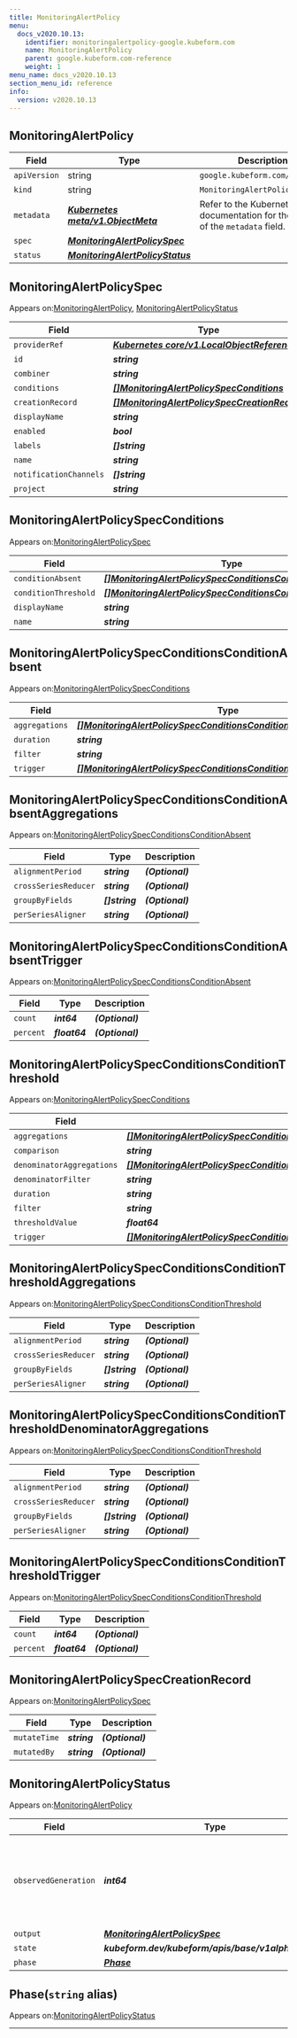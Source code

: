 ```yaml
---
title: MonitoringAlertPolicy
menu:
  docs_v2020.10.13:
    identifier: monitoringalertpolicy-google.kubeform.com
    name: MonitoringAlertPolicy
    parent: google.kubeform.com-reference
    weight: 1
menu_name: docs_v2020.10.13
section_menu_id: reference
info:
  version: v2020.10.13
---
```


## MonitoringAlertPolicy
| Field | Type | Description |
| ------ | ----- | ----------- |
| `apiVersion` | string | `google.kubeform.com/v1alpha1` |
|    `kind` | string | `MonitoringAlertPolicy` |
| `metadata` | ***[Kubernetes meta/v1.ObjectMeta](https://kubernetes.io/docs/reference/generated/kubernetes-api/v1.13/#objectmeta-v1-meta)***|Refer to the Kubernetes API documentation for the fields of the `metadata` field.|
| `spec` | ***[MonitoringAlertPolicySpec](#monitoringalertpolicyspec)***||
| `status` | ***[MonitoringAlertPolicyStatus](#monitoringalertpolicystatus)***||
## MonitoringAlertPolicySpec

Appears on:[MonitoringAlertPolicy](#monitoringalertpolicy), [MonitoringAlertPolicyStatus](#monitoringalertpolicystatus)

| Field | Type | Description |
| ------ | ----- | ----------- |
| `providerRef` | ***[Kubernetes core/v1.LocalObjectReference](https://kubernetes.io/docs/reference/generated/kubernetes-api/v1.13/#localobjectreference-v1-core)***||
| `id` | ***string***||
| `combiner` | ***string***||
| `conditions` | ***[[]MonitoringAlertPolicySpecConditions](#monitoringalertpolicyspecconditions)***||
| `creationRecord` | ***[[]MonitoringAlertPolicySpecCreationRecord](#monitoringalertpolicyspeccreationrecord)***| ***(Optional)*** |
| `displayName` | ***string***||
| `enabled` | ***bool***||
| `labels` | ***[]string***| ***(Optional)*** |
| `name` | ***string***| ***(Optional)*** |
| `notificationChannels` | ***[]string***| ***(Optional)*** |
| `project` | ***string***| ***(Optional)*** |
## MonitoringAlertPolicySpecConditions

Appears on:[MonitoringAlertPolicySpec](#monitoringalertpolicyspec)

| Field | Type | Description |
| ------ | ----- | ----------- |
| `conditionAbsent` | ***[[]MonitoringAlertPolicySpecConditionsConditionAbsent](#monitoringalertpolicyspecconditionsconditionabsent)***| ***(Optional)*** |
| `conditionThreshold` | ***[[]MonitoringAlertPolicySpecConditionsConditionThreshold](#monitoringalertpolicyspecconditionsconditionthreshold)***| ***(Optional)*** |
| `displayName` | ***string***||
| `name` | ***string***| ***(Optional)*** |
## MonitoringAlertPolicySpecConditionsConditionAbsent

Appears on:[MonitoringAlertPolicySpecConditions](#monitoringalertpolicyspecconditions)

| Field | Type | Description |
| ------ | ----- | ----------- |
| `aggregations` | ***[[]MonitoringAlertPolicySpecConditionsConditionAbsentAggregations](#monitoringalertpolicyspecconditionsconditionabsentaggregations)***| ***(Optional)*** |
| `duration` | ***string***||
| `filter` | ***string***| ***(Optional)*** |
| `trigger` | ***[[]MonitoringAlertPolicySpecConditionsConditionAbsentTrigger](#monitoringalertpolicyspecconditionsconditionabsenttrigger)***| ***(Optional)*** |
## MonitoringAlertPolicySpecConditionsConditionAbsentAggregations

Appears on:[MonitoringAlertPolicySpecConditionsConditionAbsent](#monitoringalertpolicyspecconditionsconditionabsent)

| Field | Type | Description |
| ------ | ----- | ----------- |
| `alignmentPeriod` | ***string***| ***(Optional)*** |
| `crossSeriesReducer` | ***string***| ***(Optional)*** |
| `groupByFields` | ***[]string***| ***(Optional)*** |
| `perSeriesAligner` | ***string***| ***(Optional)*** |
## MonitoringAlertPolicySpecConditionsConditionAbsentTrigger

Appears on:[MonitoringAlertPolicySpecConditionsConditionAbsent](#monitoringalertpolicyspecconditionsconditionabsent)

| Field | Type | Description |
| ------ | ----- | ----------- |
| `count` | ***int64***| ***(Optional)*** |
| `percent` | ***float64***| ***(Optional)*** |
## MonitoringAlertPolicySpecConditionsConditionThreshold

Appears on:[MonitoringAlertPolicySpecConditions](#monitoringalertpolicyspecconditions)

| Field | Type | Description |
| ------ | ----- | ----------- |
| `aggregations` | ***[[]MonitoringAlertPolicySpecConditionsConditionThresholdAggregations](#monitoringalertpolicyspecconditionsconditionthresholdaggregations)***| ***(Optional)*** |
| `comparison` | ***string***||
| `denominatorAggregations` | ***[[]MonitoringAlertPolicySpecConditionsConditionThresholdDenominatorAggregations](#monitoringalertpolicyspecconditionsconditionthresholddenominatoraggregations)***| ***(Optional)*** |
| `denominatorFilter` | ***string***| ***(Optional)*** |
| `duration` | ***string***||
| `filter` | ***string***| ***(Optional)*** |
| `thresholdValue` | ***float64***| ***(Optional)*** |
| `trigger` | ***[[]MonitoringAlertPolicySpecConditionsConditionThresholdTrigger](#monitoringalertpolicyspecconditionsconditionthresholdtrigger)***| ***(Optional)*** |
## MonitoringAlertPolicySpecConditionsConditionThresholdAggregations

Appears on:[MonitoringAlertPolicySpecConditionsConditionThreshold](#monitoringalertpolicyspecconditionsconditionthreshold)

| Field | Type | Description |
| ------ | ----- | ----------- |
| `alignmentPeriod` | ***string***| ***(Optional)*** |
| `crossSeriesReducer` | ***string***| ***(Optional)*** |
| `groupByFields` | ***[]string***| ***(Optional)*** |
| `perSeriesAligner` | ***string***| ***(Optional)*** |
## MonitoringAlertPolicySpecConditionsConditionThresholdDenominatorAggregations

Appears on:[MonitoringAlertPolicySpecConditionsConditionThreshold](#monitoringalertpolicyspecconditionsconditionthreshold)

| Field | Type | Description |
| ------ | ----- | ----------- |
| `alignmentPeriod` | ***string***| ***(Optional)*** |
| `crossSeriesReducer` | ***string***| ***(Optional)*** |
| `groupByFields` | ***[]string***| ***(Optional)*** |
| `perSeriesAligner` | ***string***| ***(Optional)*** |
## MonitoringAlertPolicySpecConditionsConditionThresholdTrigger

Appears on:[MonitoringAlertPolicySpecConditionsConditionThreshold](#monitoringalertpolicyspecconditionsconditionthreshold)

| Field | Type | Description |
| ------ | ----- | ----------- |
| `count` | ***int64***| ***(Optional)*** |
| `percent` | ***float64***| ***(Optional)*** |
## MonitoringAlertPolicySpecCreationRecord

Appears on:[MonitoringAlertPolicySpec](#monitoringalertpolicyspec)

| Field | Type | Description |
| ------ | ----- | ----------- |
| `mutateTime` | ***string***| ***(Optional)*** |
| `mutatedBy` | ***string***| ***(Optional)*** |
## MonitoringAlertPolicyStatus

Appears on:[MonitoringAlertPolicy](#monitoringalertpolicy)

| Field | Type | Description |
| ------ | ----- | ----------- |
| `observedGeneration` | ***int64***| ***(Optional)*** Resource generation, which is updated on mutation by the API Server.|
| `output` | ***[MonitoringAlertPolicySpec](#monitoringalertpolicyspec)***| ***(Optional)*** |
| `state` | ***kubeform.dev/kubeform/apis/base/v1alpha1.State***| ***(Optional)*** |
| `phase` | ***[Phase](#phase)***| ***(Optional)*** |
## Phase(`string` alias)

Appears on:[MonitoringAlertPolicyStatus](#monitoringalertpolicystatus)

---
